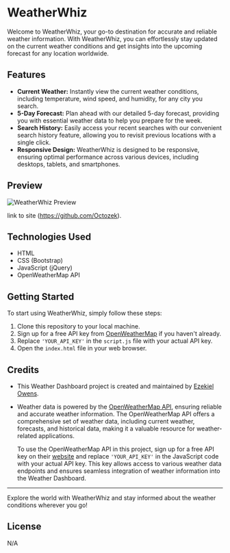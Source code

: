# WeatherWhiz

Welcome to WeatherWhiz, your go-to destination for accurate and reliable weather information. With WeatherWhiz, you can effortlessly stay updated on the current weather conditions and get insights into the upcoming forecast for any location worldwide.

## Features

- **Current Weather:** Instantly view the current weather conditions, including temperature, wind speed, and humidity, for any city you search.
- **5-Day Forecast:** Plan ahead with our detailed 5-day forecast, providing you with essential weather data to help you prepare for the week.
- **Search History:** Easily access your recent searches with our convenient search history feature, allowing you to revisit previous locations with a single click.
- **Responsive Design:** WeatherWhiz is designed to be responsive, ensuring optimal performance across various devices, including desktops, tablets, and smartphones.

## Preview

![WeatherWhiz Preview](assets/imageofwebsite.jpg)

link to site (https://github.com/Octozek).
## Technologies Used

- HTML
- CSS (Bootstrap)
- JavaScript (jQuery)
- OpenWeatherMap API

## Getting Started

To start using WeatherWhiz, simply follow these steps:

1. Clone this repository to your local machine.
2. Sign up for a free API key from [OpenWeatherMap](https://openweathermap.org/api) if you haven't already.
3. Replace `'YOUR_API_KEY'` in the `script.js` file with your actual API key.
4. Open the `index.html` file in your web browser.

## Credits

- This Weather Dashboard project is created and maintained by [Ezekiel Owens](https://github.com/Octozek).

- Weather data is powered by the [OpenWeatherMap API](https://openweathermap.org/api), ensuring reliable and accurate weather information. The OpenWeatherMap API offers a comprehensive set of weather data, including current weather, forecasts, and historical data, making it a valuable resource for weather-related applications.

  To use the OpenWeatherMap API in this project, sign up for a free API key on their [website](https://openweathermap.org/api) and replace `'YOUR_API_KEY'` in the JavaScript code with your actual API key. This key allows access to various weather data endpoints and ensures seamless integration of weather information into the Weather Dashboard.

---

Explore the world with WeatherWhiz and stay informed about the weather conditions wherever you go!

## License

N/A